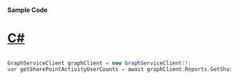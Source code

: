 #### Sample Code
# [C#](#tab/Csharp)

```C#

GraphServiceClient graphClient = new GraphServiceClient();
var getSharePointActivityUserCounts = await graphClient.Reports.GetSharePointActivityUserCounts.Request().GetAsync();

```